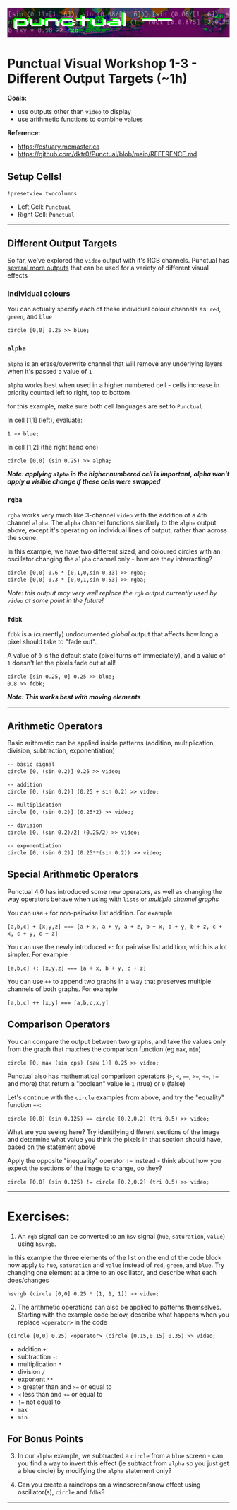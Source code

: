 ![DECODED Banner](images/banner_punctual.png)

# Punctual Visual Workshop 1-3 - Different Output Targets (~1h)

**Goals:**
 - use outputs other than `video` to display 
 - use arithmetic functions to combine values

**Reference:** 
 - https://estuary.mcmaster.ca
 - https://github.com/dktr0/Punctual/blob/main/REFERENCE.md

## Setup Cells!

```
!presetview twocolumns
```

 - Left Cell: `Punctual`
 - Right Cell:  `Punctual`

---

## Different Output Targets

So far, we've explored the `video` output with it's RGB channels. Punctual has [several more outputs](https://github.com/dktr0/Punctual/blob/main/REFERENCE.md#punctual-output-notations) that can be used for a variety of different visual effects

### Individual colours 

You can actually specify each of these individual colour channels as: `red`, `green`, and `blue`

```
circle [0,0] 0.25 >> blue;
```
### `alpha`

`alpha` is an erase/overwrite channel that will remove any underlying layers when it's passed a value of `1`

`alpha` works best when used in a higher numbered cell - cells increase in priority counted left to right, top to bottom

for this example, make sure both cell languages are set to `Punctual`

In cell [1,1] (left), evaluate: 

```
1 >> blue;
```

In cell [1,2] (the right hand one)
```
circle [0,0] (sin 0.25) >> alpha;
```
***Note: applying `alpha` in the higher numbered cell is important, alpha won't apply a visible change if these cells were swapped***


### `rgba`

`rgba` works very much like 3-channel `video` with the addition of a 4th channel `alpha`. The `alpha` channel functions similarly to the `alpha` output above, except it's operating on individual lines of output, rather than across the scene.

In this example, we have two different sized, and coloured circles with an oscillator changing the `alpha` channel only - how are they interracting?

```
circle [0,0] 0.6 * [0,1,0,sin 0.33] >> rgba;
circle [0,0] 0.3 * [0,0,1,sin 0.53] >> rgba;
```

*Note: this output may very well replace the `rgb` output currently used by `video` at some point in the future!*

### `fdbk`

`fdbk` is a (currently) undocumented *global* output that affects how long a pixel should take to "fade out". 

A value of `0` is the default state (pixel turns off immediately), and a value of `1` doesn't let the pixels fade out at all!

```
circle [sin 0.25, 0] 0.25 >> blue;
0.8 >> fdbk;
```

***Note: This works best with moving elements***

---

## Arithmetic Operators

Basic arithmetic can be applied inside patterns (addition, multiplication, division, subtraction, exponentiation)

```
-- basic signal
circle [0, (sin 0.2)] 0.25 >> video;
```
```
-- addition
circle [0, (sin 0.2)] (0.25 + sin 0.2) >> video;
```
```
-- multiplication
circle [0, (sin 0.2)] (0.25*2) >> video;
```
```
-- division
circle [0, (sin 0.2)/2] (0.25/2) >> video;
```
```
-- exponentiation
circle [0, (sin 0.2)] (0.25**(sin 0.2)) >> video;
```

## Special Arithmetic Operators

Punctual 4.0 has introduced some new operators, as well as changing the way operators behave when using with `lists` or *multiple channel graphs*

You can use `+` for non-pairwise list addition. For example
```
[a,b,c] + [x,y,z] === [a + x, a + y, a + z, b + x, b + y, b + z, c + x, c + y, c + z]
```

You can use the newly introduced `+:` for pairwise list addition, which is a lot simpler. For example
```
[a,b,c] +: [x,y,z] === [a + x, b + y, c + z]
```

You can use `++` to append two graphs in a way that preserves multiple channels of both graphs. For example
```
[a,b,c] ++ [x,y] === [a,b,c,x,y]
```

## Comparison Operators

You can compare the output between two graphs, and take the values only from the graph that matches the comparison function (eg `max`, `min`) 

```
circle [0, max (sin cps) (saw 1)] 0.25 >> video;
```

Punctual also has mathematical comparison operators (`>`, `<`, `==`, `>=`, `<=`, `!=` and more) that return a "boolean" value ie `1` (true) or `0` (false)

Let's continue with the `circle` examples from above, and try the "equality" function `==`:

```
circle [0,0] (sin 0.125) == circle [0.2,0.2] (tri 0.5) >> video;
```

What are you seeing here? Try identifying different sections of the image and determine what value you think the pixels in that section should have, based on the statement above

Apply the opposite "inequality" operator `!=` instead - think about how you expect the sections of the image to change, do they?

```
circle [0,0] (sin 0.125) != circle [0.2,0.2] (tri 0.5) >> video;
```

---

# Exercises:

1. An `rgb` signal can be converted to an `hsv` signal (`hue`, `saturation`, `value`) using `hsvrgb`. 

In this example the three elements of the list on the end of the code block now apply to `hue`, `saturation` and `value` instead of `red`, `green`, and `blue`. Try changing one element at a time to an oscillator, and describe what each does/changes

```
hsvrgb (circle [0,0] 0.25 * [1, 1, 1]) >> video;
```

2. The arithmetic operations can also be applied to patterns themselves. Starting with the example code below, describe what happens when you replace `<operator>` in the code

```
(circle [0,0] 0.25) <operator> (circle [0.15,0.15] 0.35) >> video;
```

 - addition `+`:
 - subtraction `-`:
 - multiplication `*`
 - division `/`
 - exponent `**`
 - `>` greater than and `>=` or equal to
 - `<` less than and `<=` or equal to
 - `!=` not equal to
 - `max`
 - `min`

## For Bonus Points

3. In our `alpha` example, we subtracted a `circle` from a `blue` screen - can you find a way to invert this effect (ie subtract from `alpha` so you just get a blue circle) by modifying the `alpha` statement only? 

4. Can you create a raindrops on a windscreen/snow effect using oscillator(s), `circle` and `fdbk`?

---

